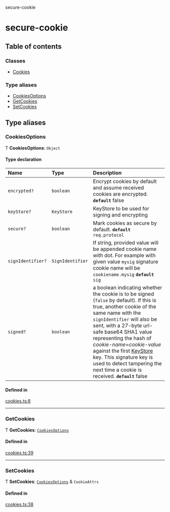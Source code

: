 secure-cookie

# secure-cookie

## Table of contents

### Classes

- [Cookies](classes/Cookies.md)

### Type aliases

- [CookiesOptions](README.md#cookiesoptions)
- [GetCookies](README.md#getcookies)
- [SetCookies](README.md#setcookies)

## Type aliases

### CookiesOptions

Ƭ **CookiesOptions**: `Object`

#### Type declaration

| Name | Type | Description |
| :------ | :------ | :------ |
| `encrypted?` | `boolean` | Encrypt cookies by default and assume received cookies are encrypted.  **`default`** false |
| `keyStore?` | `KeyStore` | KeyStore to be used for signing and encrypting |
| `secure?` | `boolean` | Mark cookies as secure by default.  **`default`** `req.protocol` |
| `signIdentifier?` | `SignIdentifier` | If string, provided value will be appended cookie name with dot. For example with given value `mysig` signature cookie name will be `cookiename.mysig`  **`default`** `sig` |
| `signed?` | `boolean` | a boolean indicating whether the cookie is to be signed (`false` by default). If this is true, another cookie of the same name with the `signIdentifier` will also be sent, with a 27-byte url-safe base64 SHA1 value representing the hash of _cookie-name_=_cookie-value_ against the first [KeyStore](keystore) key. This signature key is used to detect tampering the next time a cookie is received.  **`default`** false |

#### Defined in

[cookies.ts:8](https://github.com/ayZagen/secure-cookie/blob/74cf6ab/src/cookies.ts#L8)

___

### GetCookies

Ƭ **GetCookies**: [`CookiesOptions`](README.md#cookiesoptions)

#### Defined in

[cookies.ts:39](https://github.com/ayZagen/secure-cookie/blob/74cf6ab/src/cookies.ts#L39)

___

### SetCookies

Ƭ **SetCookies**: [`CookiesOptions`](README.md#cookiesoptions) & `CookieAttrs`

#### Defined in

[cookies.ts:38](https://github.com/ayZagen/secure-cookie/blob/74cf6ab/src/cookies.ts#L38)
